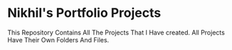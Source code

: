 # Nikhil's Portfolio Projects
This Repository Contains All The Projects That I Have created. All Projects Have Their Own Folders And Files.
